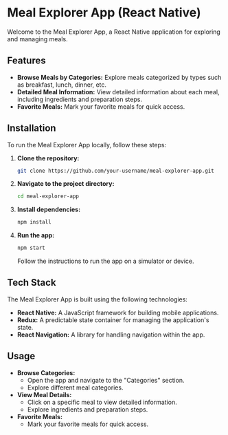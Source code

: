 # Meal Explorer App (React Native)

Welcome to the Meal Explorer App, a React Native application for exploring and managing meals.

## Features

- **Browse Meals by Categories:** Explore meals categorized by types such as breakfast, lunch, dinner, etc.
- **Detailed Meal Information:** View detailed information about each meal, including ingredients and preparation steps.
- **Favorite Meals:** Mark your favorite meals for quick access.

## Installation

To run the Meal Explorer App locally, follow these steps:

1. **Clone the repository:**
    ```bash
    git clone https://github.com/your-username/meal-explorer-app.git
    ```

2. **Navigate to the project directory:**
    ```bash
    cd meal-explorer-app
    ```

3. **Install dependencies:**
    ```bash
    npm install
    ```

4. **Run the app:**
    ```bash
    npm start
    ```
    Follow the instructions to run the app on a simulator or device.

## Tech Stack

The Meal Explorer App is built using the following technologies:

- **React Native:** A JavaScript framework for building mobile applications.
- **Redux:** A predictable state container for managing the application's state.
- **React Navigation:** A library for handling navigation within the app.

## Usage

- **Browse Categories:**
  - Open the app and navigate to the "Categories" section.
  - Explore different meal categories.
- **View Meal Details:**
  - Click on a specific meal to view detailed information.
  - Explore ingredients and preparation steps.
- **Favorite Meals:**
  - Mark your favorite meals for quick access.

